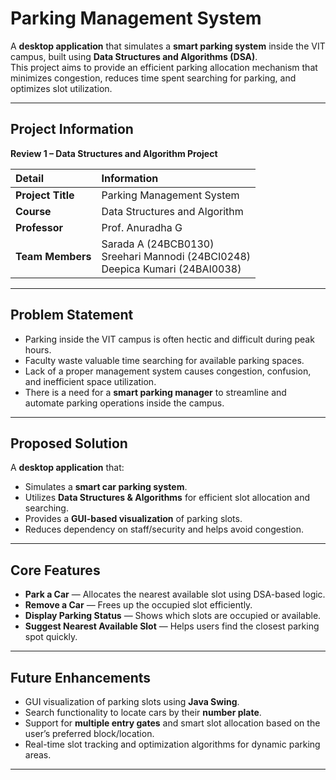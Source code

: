 #  Parking Management System

A **desktop application** that simulates a **smart parking system** inside the VIT campus, built using **Data Structures and Algorithms (DSA)**.  
This project aims to provide an efficient parking allocation mechanism that minimizes congestion, reduces time spent searching for parking, and optimizes slot utilization.

---

##  Project Information

**Review 1 – Data Structures and Algorithm Project**

| Detail | Information |
|:--|:--|
| **Project Title** | Parking Management System |
| **Course** | Data Structures and Algorithm |
| **Professor** | Prof. Anuradha G |
| **Team Members** | Sarada A (24BCB0130)<br>Sreehari Mannodi (24BCI0248)<br>Deepica Kumari (24BAI0038) |

---

##  Problem Statement

- Parking inside the VIT campus is often hectic and difficult during peak hours.  
- Faculty waste valuable time searching for available parking spaces.  
- Lack of a proper management system causes congestion, confusion, and inefficient space utilization.  
- There is a need for a **smart parking manager** to streamline and automate parking operations inside the campus.

---

##  Proposed Solution

A **desktop application** that:
- Simulates a **smart car parking system**.
- Utilizes **Data Structures & Algorithms** for efficient slot allocation and searching.
- Provides a **GUI-based visualization** of parking slots.
- Reduces dependency on staff/security and helps avoid congestion.

---

##  Core Features

-  **Park a Car** — Allocates the nearest available slot using DSA-based logic.  
-  **Remove a Car** — Frees up the occupied slot efficiently.  
-  **Display Parking Status** — Shows which slots are occupied or available.  
-  **Suggest Nearest Available Slot** — Helps users find the closest parking spot quickly.

---

##  Future Enhancements

-  GUI visualization of parking slots using **Java Swing**.  
-  Search functionality to locate cars by their **number plate**.  
-  Support for **multiple entry gates** and smart slot allocation based on the user’s preferred block/location.  
-  Real-time slot tracking and optimization algorithms for dynamic parking areas.

---